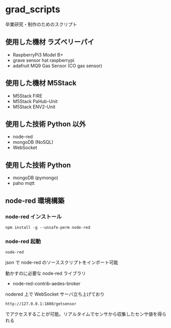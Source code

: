 # grad_scripts

卒業研究・制作のためのスクリプト

## 使用した機材 ラズベリーパイ

- RaspberryPi3 Model B+
- grave sensor hat raspberrypi
- adafruit MQ9 Gas Sensor (CO gas sensor)

## 使用した機材 M5Stack

- M5Stack FIRE
- M5Stack PaHub-Unit
- M5Stack ENV2-Unit

## 使用した技術 Python 以外

- node-red
- mongoDB (NoSQL)
- WebSocket

## 使用した技術 Python

- mongoDB (pymongo)
- paho mqtt

## node-red 環境構築

### node-red インストール

```
npm install -g --unsafe-perm node-red
```

### node-red 起動

```
node-red
```

json で node-red のソーススクリプトをインポート可能

動かすのに必要な node-red ライブラリ

- node-red-contrib-aedes-broker

nodered 上で WebSocket サーバ立ち上げており

```
http://127.0.0.1:1880/getsensor
```

でアクセスすることが可能。リアルタイムでセンサから収集したセンサ値を得られる
